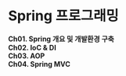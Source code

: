 # Spring 프로그래밍

**Ch01. Spring 개요 및 개발환경 구축**  
**Ch02. IoC & DI**  
**Ch03. AOP**  
**Ch04. Spring MVC**  
